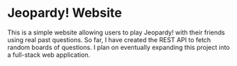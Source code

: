 # Jeopardy! Website

This is a simple website allowing users to play Jeopardy! with their friends using real past questions. So far, I have created the REST API to fetch 
random boards of questions. I plan on eventually expanding this project into a full-stack web application.